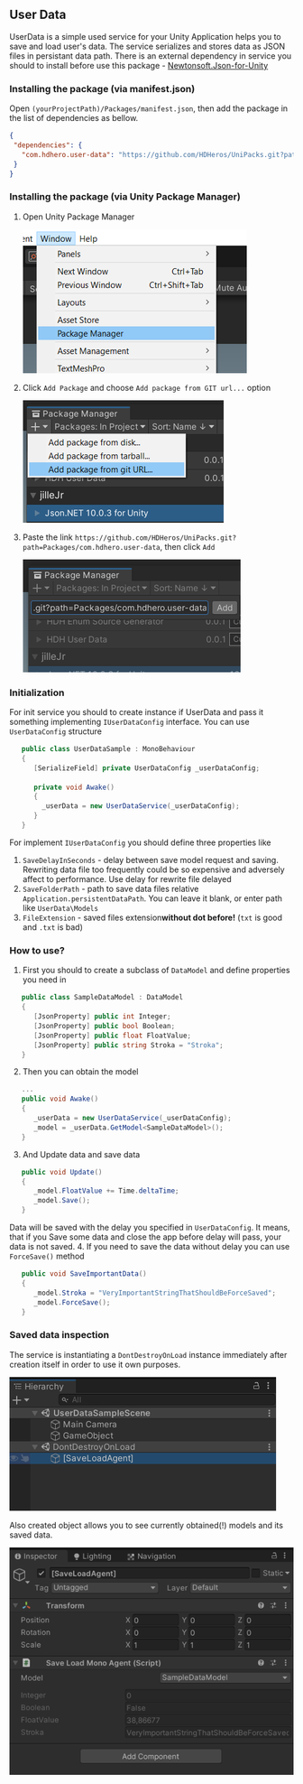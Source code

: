 ﻿## User Data
UserData is a simple used service for your Unity Application helps you to save and load user's data. The service serializes and stores data as JSON files in persistant data path.
There is an external dependency in service you should to install before use this package - [Newtonsoft.Json-for-Unity](https://github.com/jilleJr/Newtonsoft.Json-for-Unity#upm)

### Installing the package (via manifest.json)
Open `(yourProjectPath)/Packages/manifest.json`, then add the package in the list of dependencies as bellow.

 ```json
 {
  "dependencies": {
    "com.hdhero.user-data": "https://github.com/HDHeros/UniPacks.git?path=Packages/com.hdhero.user-data"
  }
}
```

### Installing the package (via Unity Package Manager)
1. Open Unity Package Manager
   
   ![](https://github.com/HDHeros/UniPacks/blob/main/Docs/UserData/userdata_install_viaupm_1.png)
2. Click `Add Package` and choose `Add package from GIT url...` option  
   
   ![](https://github.com/HDHeros/UniPacks/blob/main/Docs/UserData/userdata_install_viaupm_2.png)
3. Paste the link `https://github.com/HDHeros/UniPacks.git?path=Packages/com.hdhero.user-data`, then click `Add`  
   
   ![](https://github.com/HDHeros/UniPacks/blob/main/Docs/UserData/userdata_install_viaupm_3.png)

### Initialization
For init service you should to create instance if UserData and pass it something implementing `IUserDataConfig` interface. You can use `UserDataConfig` structure
```c#
   public class UserDataSample : MonoBehaviour
   {
      [SerializeField] private UserDataConfig _userDataConfig;
      
      private void Awake()
      {
        _userData = new UserDataService(_userDataConfig);
      }
   }
```

For implement `IUserDataConfig` you should define three properties like
1. `SaveDelayInSeconds` - delay between save model request and saving. Rewriting data file too frequently could be so expensive and adversely affect to performance. Use delay for rewrite file delayed
2. `SaveFolderPath` - path to save data files relative `Application.persistentDataPath`. You can leave it blank, or enter path like `UserData\Models`
3. `FileExtension` - saved files extension**without dot before!** (`txt` is good and `.txt` is bad)

### How to use?
1. First you should to create a subclass of `DataModel` and define properties you need in
```c#
   public class SampleDataModel : DataModel
   {
      [JsonProperty] public int Integer;
      [JsonProperty] public bool Boolean;
      [JsonProperty] public float FloatValue;
      [JsonProperty] public string Stroka = "Stroka";
   }
```
2. Then you can obtain the model
```c#
   ...
   public void Awake()
   {
      _userData = new UserDataService(_userDataConfig);
      _model = _userData.GetModel<SampleDataModel>();
   }
```
3. And Update data and save data
```c#
   public void Update()
   {
      _model.FloatValue += Time.deltaTime;
      _model.Save();
   }
```
Data will be saved with the delay you specified in `UserDataConfig`. It means, that if you Save some data and close the app before delay will pass, your data is not saved. 
4. If you need to save the data without delay you can use `ForceSave()` method
```c#
   public void SaveImportantData()
   {
      _model.Stroka = "VeryImportantStringThatShouldBeForceSaved";
      _model.ForceSave();
   }
```

### Saved data inspection
The service is instantiating a `DontDestroyOnLoad` instance immediately after creation itself in order to use it own purposes.  

![](https://github.com/HDHeros/UniPacks/blob/main/Docs/UserData/userdata_agent-instance.png)

Also created object allows you to see currently obtained(!) models and its saved data.  

![](https://github.com/HDHeros/UniPacks/blob/main/Docs/UserData/userdata_inspection.png)

